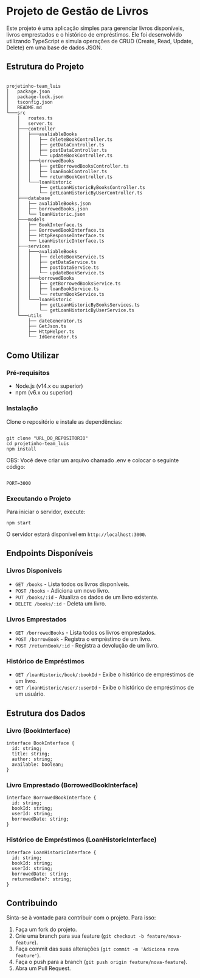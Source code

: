 <h1>Projeto de Gestão de Livros</h1>

<p>Este projeto é uma aplicação simples para gerenciar livros disponíveis, livros emprestados e o histórico de empréstimos. Ele foi desenvolvido utilizando TypeScript e simula operações de CRUD (Create, Read, Update, Delete) em uma base de dados JSON.</p>

<h2>Estrutura do Projeto</h2>

<pre><code>
projetinho-team_luis
│   package.json
│   package-lock.json
│   tsconfig.json
│   README.md
└───src
    │   routes.ts
    │   server.ts
    ├───controller
    │   ├───avaliableBooks
    │   │   ├── deleteBookController.ts
    │   │   ├── getDataController.ts
    │   │   ├── postDataController.ts
    │   │   └── updateBookController.ts
    │   ├───borrowedBooks
    │   │   ├── getBorrowedBooksController.ts
    │   │   ├── loanBookController.ts
    │   │   └── returnBookController.ts
    │   └───loanHistoric
    │       ├── getLoanHistoricByBooksController.ts
    │       └── getLoanHistoricByUserController.ts
    ├───database
    │   ├── avaliableBooks.json
    │   ├── borrowedBooks.json
    │   └── loanHistoric.json
    ├───models
    │   ├── BookInterface.ts
    │   ├── BorrowedBookInterface.ts
    │   ├── HttpResponseInterface.ts
    │   └── LoanHistoricInterface.ts
    ├───services
    │   ├───avaliableBooks
    │   │   ├── deleteBookService.ts
    │   │   ├── getDataService.ts
    │   │   ├── postDataService.ts
    │   │   └── updateBookService.ts
    │   ├───borrowedBooks
    │   │   ├── getBorrowedBooksService.ts
    │   │   ├── loanBookService.ts
    │   │   └── returnBookService.ts
    │   └───loanHistoric
    │       ├── getLoanHistoricByBooksServices.ts
    │       └── getLoanHistoricByUserService.ts
    └───utils
        ├── dateGenerator.ts
        ├── GetJson.ts
        ├── HttpHelper.ts
        └── IdGenerator.ts
</code></pre>

<h2>Como Utilizar</h2>

<h3>Pré-requisitos</h3>

<ul>
  <li>Node.js (v14.x ou superior)</li>
  <li>npm (v6.x ou superior)</li>
</ul>

<h3>Instalação</h3>

<p>Clone o repositório e instale as dependências:</p>

<pre><code>
git clone "URL_DO_REPOSITORIO"
cd projetinho-team_luis
npm install
</code></pre>

<p>OBS: Você deve criar um arquivo chamado .env e colocar o seguinte código:</p>
<pre><code>
PORT=3000
</code></pre>

<h3>Executando o Projeto</h3>

<p>Para iniciar o servidor, execute:</p>

<pre><code>npm start</code></pre>

<p>O servidor estará disponível em <code>http://localhost:3000</code>.</p>

<h2>Endpoints Disponíveis</h2>

<h3>Livros Disponíveis</h3>

<ul>
  <li><code>GET /books</code> - Lista todos os livros disponíveis.</li>
  <li><code>POST /books</code> - Adiciona um novo livro.</li>
  <li><code>PUT /books/:id</code> - Atualiza os dados de um livro existente.</li>
  <li><code>DELETE /books/:id</code> - Deleta um livro.</li>
</ul>

<h3>Livros Emprestados</h3>

<ul>
  <li><code>GET /borrowedBooks</code> - Lista todos os livros emprestados.</li>
  <li><code>POST /borrowBook</code> - Registra o empréstimo de um livro.</li>
  <li><code>POST /returnBook/:id</code> - Registra a devolução de um livro.</li>
</ul>

<h3>Histórico de Empréstimos</h3>

<ul>
  <li><code>GET /loanHistoric/book/:bookId</code> - Exibe o histórico de empréstimos de um livro.</li>
  <li><code>GET /loanHistoric/user/:userId</code> - Exibe o histórico de empréstimos de um usuário.</li>
</ul>

<h2>Estrutura dos Dados</h2>

<h3>Livro (BookInterface)</h3>

<pre><code>interface BookInterface {
  id: string;
  title: string;
  author: string;
  available: boolean;
}
</code></pre>

<h3>Livro Emprestado (BorrowedBookInterface)</h3>

<pre><code>interface BorrowedBookInterface {
  id: string;
  bookId: string;
  userId: string;
  borrowedDate: string;
}
</code></pre>

<h3>Histórico de Empréstimos (LoanHistoricInterface)</h3>

<pre><code>interface LoanHistoricInterface {
  id: string;
  bookId: string;
  userId: string;
  borrowedDate: string;
  returnedDate?: string;
}
</code></pre>

<h2>Contribuindo</h2>

<p>Sinta-se à vontade para contribuir com o projeto. Para isso:</p>

<ol>
  <li>Faça um fork do projeto.</li>
  <li>Crie uma branch para sua feature (<code>git checkout -b feature/nova-feature</code>).</li>
  <li>Faça commit das suas alterações (<code>git commit -m 'Adiciona nova feature'</code>).</li>
  <li>Faça o push para a branch (<code>git push origin feature/nova-feature</code>).</li>
  <li>Abra um Pull Request.</li>
</ol>
